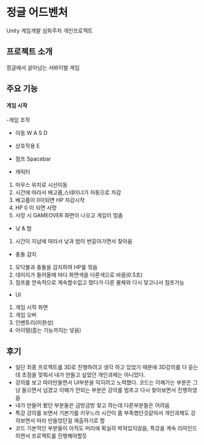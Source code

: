 # 정글 어드벤처
Unity 게임개발 심화주차 개인프로젝트

## 프로젝트 소개
정글에서 살아남는 서바이벌 게임

## 주요 기능
#### 게임 시작
-게임 조작
 - 이동 W A S D
 - 상호작용 E
 - 점프 Spacebar

- 캐릭터
 1. 마우스 위치로 시선이동
 2. 시간에 따라서 배고픔,스테미너가 자동으로 차감
 3. 배고픔이 0이되면 HP 차감시작
 4. HP 0 이 되면 사망
 5. 사망 시 GAMEOVER 화면이 나오고 게임이 멈춤

- 낮 & 밤
1. 시간이 지남에 따라서 낮과 밤이 번갈아가면서 찾아옴  
     
- 충돌 감지
 1. 모닥불과 충돌을 감지하여 HP를 깎음
 2. 데미지가 들어올때 마다 화면색을 다른색으로 바꿈(0.5초)
 3. 점프를 연속적으로 계속할수없고 떴다가 다른 물체와 다시 닿고나서 점프가능

- UI
 1. 게임 시작 화면
 2. 게임 오버
 3. 인벤토리(미완성)
 4. 아이템(줍는 기능까지는 넣음)


## 후기
- 일단 최종 프로젝트를 3D로 진행하려고 생각 하고 있었기 때문에 3D강의를 다 듣는데 초점을 맞춰서 내가 만들고 싶었던 개인과제는 아니었다.
- 강의를 보고 따라만들면서 UI부분을 익히려고 노력했다. 코드는 이해가는 부분은 그냥 들으면서 넘겼고 이해가 안되는 부분은 강의를 멈추고 다시 찾아보면서 진행하였음
- 내가 만들어 봤던 부분들은 금방금방 찾고 하는데 다른부분들은 어려움
- 특강 강의를 보면서 기본기를 키우느라 시간이 좀 부족했던것같아서 개인과제도 강의보면서 따라 만들었던걸 제출하기로 함
- 코드 기본적인 부분들이 아직도 머리에 확실히 박혀있지않음, 특강을 계속 리마인드 하면서 프로젝트를 진행해야할듯
